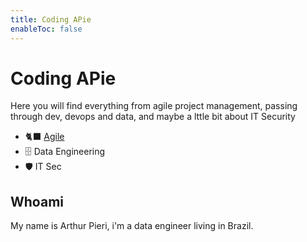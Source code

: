 ```yaml
---
title: Coding APie
enableToc: false
---
```


# Coding APie

Here you will find everything from agile project management, passing through dev, devops and data, and maybe a lttle bit about IT Security

- 🐈‍⬛ [Agile](https://pieri.io/tags/agile/)
- 🗄️ Data Engineering
- 🛡️ IT Sec

## Whoami

My name is Arthur Pieri, i'm a data engineer living in Brazil.
